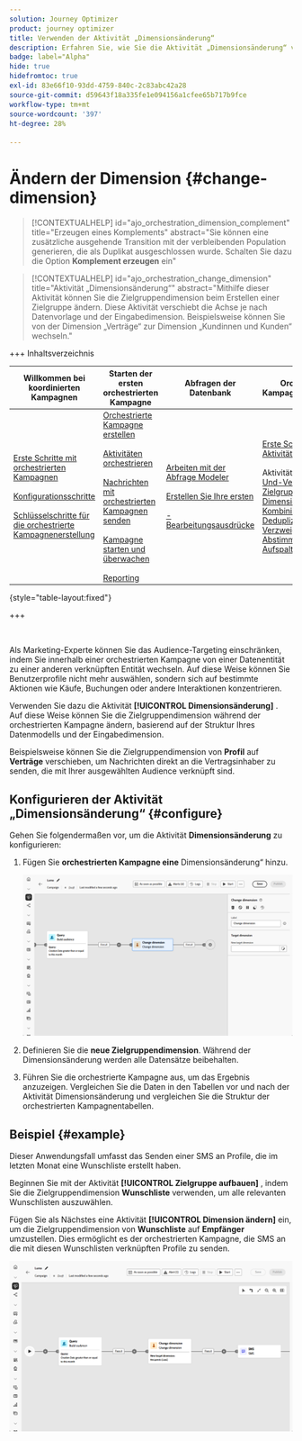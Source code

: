 ```yaml
---
solution: Journey Optimizer
product: journey optimizer
title: Verwenden der Aktivität „Dimensionsänderung“
description: Erfahren Sie, wie Sie die Aktivität „Dimensionsänderung“ verwenden
badge: label="Alpha"
hide: true
hidefromtoc: true
exl-id: 83e66f10-93dd-4759-840c-2c83abc42a28
source-git-commit: d59643f18a335fe1e094156a1cfee65b717b9fce
workflow-type: tm+mt
source-wordcount: '397'
ht-degree: 28%

---
```


# Ändern der Dimension {#change-dimension}

>[!CONTEXTUALHELP]
>id="ajo_orchestration_dimension_complement"
>title="Erzeugen eines Komplements"
>abstract="Sie können eine zusätzliche ausgehende Transition mit der verbleibenden Population generieren, die als Duplikat ausgeschlossen wurde. Schalten Sie dazu die Option **Komplement erzeugen** ein"

>[!CONTEXTUALHELP]
>id="ajo_orchestration_change_dimension"
>title="Aktivität „Dimensionsänderung“"
>abstract="Mithilfe dieser Aktivität können Sie die Zielgruppendimension beim Erstellen einer Zielgruppe ändern. Diese Aktivität verschiebt die Achse je nach Datenvorlage und der Eingabedimension. Beispielsweise können Sie von der Dimension „Verträge“ zur Dimension „Kundinnen und Kunden“ wechseln."

+++ Inhaltsverzeichnis

| Willkommen bei koordinierten Kampagnen | Starten der ersten orchestrierten Kampagne | Abfragen der Datenbank | Orchestrierte Kampagnenaktivitäten |
|---|---|---|---|
| [Erste Schritte mit orchestrierten Kampagnen](../gs-orchestrated-campaigns.md)<br/><br/>[Konfigurationsschritte](../configuration-steps.md)<br/><br/>[Schlüsselschritte für die orchestrierte Kampagnenerstellung](../gs-campaign-creation.md) | [Orchestrierte Kampagne erstellen](../create-orchestrated-campaign.md)<br/><br/>[Aktivitäten orchestrieren](../orchestrate-activities.md)<br/><br/>[ Nachrichten mit orchestrierten Kampagnen senden](../send-messages.md)<br/><br/>[Kampagne starten und überwachen](../start-monitor-campaigns.md)<br/><br/>[Reporting](../reporting-campaigns.md) | [Arbeiten mit der Abfrage Modeler](../orchestrated-rule-builder.md)<br/><br/>[Erstellen Sie Ihre ersten ](../build-query.md)<br/><br/>[-Bearbeitungsausdrücke](../edit-expressions.md) | [Erste Schritte mit Aktivitäten](about-activities.md)<br/><br/>Aktivitäten:<br/>[Und-Verknüpfung](and-join.md) - [Zielgruppe aufbauen](build-audience.md) - [Dimensionsänderung](change-dimension.md) - [Kombinieren](combine.md) - [Deduplizierung](enrichment.md) - [Verzweigung](fork.md) - [Abstimmung](reconciliation.md) - [Aufspaltung](split.md) [&#128279;](wait.md) Warten[&#128279;](deduplication.md)  |

{style="table-layout:fixed"}

+++

<br/>

Als Marketing-Experte können Sie das Audience-Targeting einschränken, indem Sie innerhalb einer orchestrierten Kampagne von einer Datenentität zu einer anderen verknüpften Entität wechseln. Auf diese Weise können Sie Benutzerprofile nicht mehr auswählen, sondern sich auf bestimmte Aktionen wie Käufe, Buchungen oder andere Interaktionen konzentrieren.

Verwenden Sie dazu die Aktivität **[!UICONTROL Dimensionsänderung]** . Auf diese Weise können Sie die Zielgruppendimension während der orchestrierten Kampagne ändern, basierend auf der Struktur Ihres Datenmodells und der Eingabedimension.

Beispielsweise können Sie die Zielgruppendimension von **Profil** auf **Verträge** verschieben, um Nachrichten direkt an die Vertragsinhaber zu senden, die mit Ihrer ausgewählten Audience verknüpft sind.

<!--
>[!IMPORTANT]
>
>Please note that the **[!UICONTROL Change Dimension]** and **[!UICONTROL Change Data source]** activities should not be added in one row. If you need to use both activities consecutively, make sure you include an **[!UICONTROL Enrichement]** activity in between them. This ensures proper execution and prevents potential conflicts or errors.-->

## Konfigurieren der Aktivität „Dimensionsänderung“ {#configure}

Gehen Sie folgendermaßen vor, um die Aktivität **Dimensionsänderung** zu konfigurieren:

1. Fügen Sie **orchestrierten Kampagne eine** Dimensionsänderung“ hinzu.

   ![](../assets/change-dimension.png)

1. Definieren Sie die **neue Zielgruppendimension**. Während der Dimensionsänderung werden alle Datensätze beibehalten.

1. Führen Sie die orchestrierte Kampagne aus, um das Ergebnis anzuzeigen. Vergleichen Sie die Daten in den Tabellen vor und nach der Aktivität Dimensionsänderung und vergleichen Sie die Struktur der orchestrierten Kampagnentabellen.

## Beispiel {#example}

Dieser Anwendungsfall umfasst das Senden einer SMS an Profile, die im letzten Monat eine Wunschliste erstellt haben.

Beginnen Sie mit der Aktivität **[!UICONTROL Zielgruppe aufbauen]** , indem Sie die Zielgruppendimension **Wunschliste** verwenden, um alle relevanten Wunschlisten auszuwählen.

Fügen Sie als Nächstes eine Aktivität **[!UICONTROL Dimension ändern]** ein, um die Zielgruppendimension von **Wunschliste** auf **Empfänger** umzustellen. Dies ermöglicht es der orchestrierten Kampagne, die SMS an die mit diesen Wunschlisten verknüpften Profile zu senden.

![](../assets/change-dimension-example.png)
